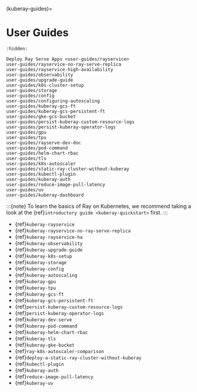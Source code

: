 (kuberay-guides)=

# User Guides

```{toctree}
:hidden:

Deploy Ray Serve Apps <user-guides/rayservice>
user-guides/rayservice-no-ray-serve-replica
user-guides/rayservice-high-availability
user-guides/observability
user-guides/upgrade-guide
user-guides/k8s-cluster-setup
user-guides/storage
user-guides/config
user-guides/configuring-autoscaling
user-guides/kuberay-gcs-ft
user-guides/kuberay-gcs-persistent-ft
user-guides/gke-gcs-bucket
user-guides/persist-kuberay-custom-resource-logs
user-guides/persist-kuberay-operator-logs
user-guides/gpu
user-guides/tpu
user-guides/rayserve-dev-doc
user-guides/pod-command
user-guides/helm-chart-rbac
user-guides/tls
user-guides/k8s-autoscaler
user-guides/static-ray-cluster-without-kuberay
user-guides/kubectl-plugin
user-guides/kuberay-auth
user-guides/reduce-image-pull-latency
user-guides/uv
user-guides/kuberay-dashboard
```


:::{note}
To learn the basics of Ray on Kubernetes, we recommend taking a look
at the {ref}`introductory guide <kuberay-quickstart>` first.
:::

* {ref}`kuberay-rayservice`
* {ref}`kuberay-rayservice-no-ray-serve-replica`
* {ref}`kuberay-rayservice-ha`
* {ref}`kuberay-observability`
* {ref}`kuberay-upgrade-guide`
* {ref}`kuberay-k8s-setup`
* {ref}`kuberay-storage`
* {ref}`kuberay-config`
* {ref}`kuberay-autoscaling`
* {ref}`kuberay-gpu`
* {ref}`kuberay-tpu`
* {ref}`kuberay-gcs-ft`
* {ref}`kuberay-gcs-persistent-ft`
* {ref}`persist-kuberay-custom-resource-logs`
* {ref}`persist-kuberay-operator-logs`
* {ref}`kuberay-dev-serve`
* {ref}`kuberay-pod-command`
* {ref}`kuberay-helm-chart-rbac`
* {ref}`kuberay-tls`
* {ref}`kuberay-gke-bucket`
* {ref}`ray-k8s-autoscaler-comparison`
* {ref}`deploy-a-static-ray-cluster-without-kuberay`
* {ref}`kubectl-plugin`
* {ref}`kuberay-auth`
* {ref}`reduce-image-pull-latency`
* {ref}`kuberay-uv`
